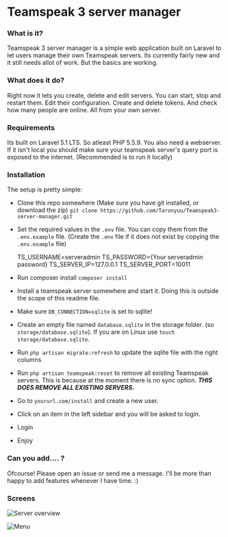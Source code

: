 # Teamspeak 3 server manager

### What is it?
Teamspeak 3 server manager is a simple web application built on Laravel to let users manage their own Teamspeak servers. Its currently fairly new and it still needs allot of work. But the basics are working.

### What does it do?
Right now it lets you create, delete and edit servers. You can start, stop and restart them. Edit their configuration. Create and delete tokens. And check how many people are online. All from your own server.

### Requirements
Its built on Laravel 5.1 LTS. So atleast PHP 5.5.9. You also need a webserver. If it isn't local you should make sure your teamspeak server's query port is exposed to the internet. (Recommended is to run it locally)

### Installation
The setup is pretty simple:
- Clone this repo somewhere (Make sure you have git installed, or download the zip)
    `git clone https://github.com/Taronyuu/Teamspeak3-server-manager.git`
- Set the required values in the `.env` file. You can copy them from the `.env.example` file. (Create the `.env` file if it does not exist by copying the `.env.example` file)


    TS_USERNAME=serveradmin
    TS_PASSWORD={Your serveradmin password}
    TS_SERVER_IP=127.0.0.1
    TS_SERVER_PORT=10011

- Run composer install
    `composer install`
- Install a teamspeak server somewhere and start it. Doing this is outside the scope of this readme file.
-   Make sure `DB_CONNECTION=sqlite` is set to sqlite!
-   Create an empty file named `database.sqlite` in the storage folder. (so `storage/database.sqlite`). If you are on Linux use `touch storage/database.sqlite`.
-   Run `php artisan migrate:refresh` to update the sqlite file with the right columns
-   Run `php artisan teamspeak:reset` to remove all existing Teamspeak servers. This is because at the moment there is no sync option. ***THIS DOES REMOVE ALL EXISTING SERVERS.***
-   Go to `yoururl.com/install` and create a new user.
-   Click on an item in the left sidebar and you will be asked to login.
-   Login
-   Enjoy

### Can you add.... ?
Ofcourse! Please open an issue or send me a message. I'll be more than happy to add features whenever I have time. :)

### Screens
![Server overview](https://snapr.pw/i/86e627f677.png "Server overview")

![Menu](https://snapr.pw/i/bd64f1594e.png "Menu")
